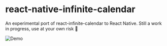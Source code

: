 # react-native-infinite-calendar
An experimental port of react-infinite-calendar to React Native. Still a work in progress, use at your own risk 🚧

![Demo](https://cloud.githubusercontent.com/assets/1416436/22868958/7025a1bc-f169-11e6-9b0c-09cbebea76b9.gif)

